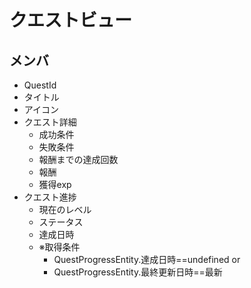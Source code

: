 # クエストビュー

## メンバ
- QuestId
- タイトル
- アイコン
- クエスト詳細
  - 成功条件
  - 失敗条件
  - 報酬までの達成回数
  - 報酬
  - 獲得exp
- クエスト進捗
  - 現在のレベル
  - ステータス
  - 達成日時
  - ※取得条件
    - QuestProgressEntity.達成日時==undefined or
    - QuestProgressEntity.最終更新日時==最新


